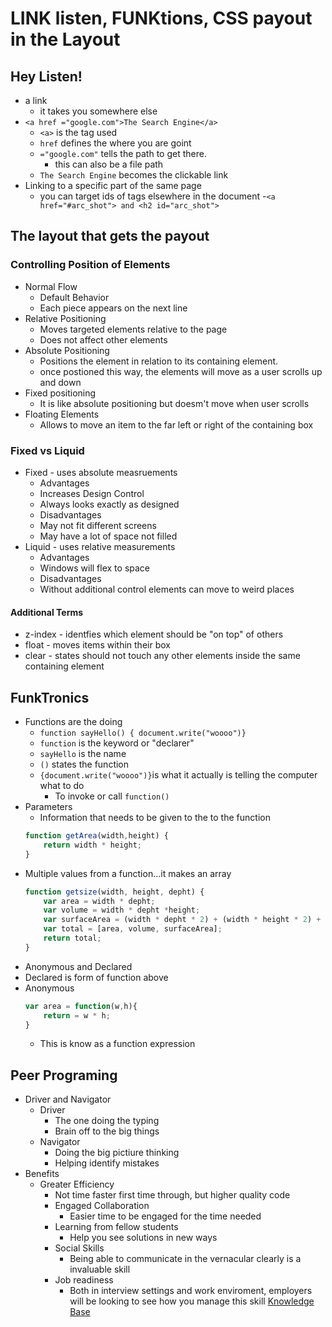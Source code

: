 # LINK listen, FUNKtions, CSS payout in the Layout

## Hey Listen!
- a link
  - it takes you somewhere else
- `<a href ="google.com">The Search Engine</a>`
  - `<a>` is the tag used
  - `href` defines the where you are goint
  - `="google.com"` tells the path to get there.
    - this can also be a file path
  - `The Search Engine` becomes the clickable link
- Linking to a specific part of the same page
    - you can target ids of tags elsewhere in the document
    -`<a href="#arc_shot"> and <h2 id="arc_shot">`

## The layout that gets the payout

### Controlling Position of Elements

- Normal Flow
  - Default Behavior
  - Each piece appears on the next line 
- Relative Positioning
  - Moves targeted elements relative to the page
  - Does not affect other elements
- Absolute Positioning
  - Positions the element in relation to its containing element.
  - once postioned this way, the elements will move as a user scrolls up and down
- Fixed positioning
  - It is like absolute positioning but doesm't move when user scrolls
- Floating Elements
  - Allows to move an item to the far left or right of the containing box

### Fixed vs Liquid

- Fixed - uses absolute measruements
  - Advantages
  - Increases Design Control
  - Always looks exactly as designed
  - Disadvantages
  - May not fit different screens
  - May have a lot of space not filled
- Liquid - uses relative measurements
  - Advantages
  - Windows will flex to space
  - Disadvantages
  - Without additional control elements can move to weird places

#### Additional Terms
- z-index - identfies which element should be "on top" of others
- float - moves items within their box
- clear - states should not touch any other elements inside the same containing element

## FunkTronics
- Functions are the doing
  - `function sayHello() { document.write("woooo")}`
  - `function` is the keyword or "declarer"
  - `sayHello` is the name
  - `()` states the function 
  - `{document.write("woooo")}`is what it actually is telling the computer what to do
    - To invoke or call `function()`
- Parameters
  - Information that needs to be given to the to the function
  ``` js
  function getArea(width,height) {
      return width * height;  
  }
  ```
- Multiple values from a function...it makes an array
  ```js
  function getsize(width, height, depht) {
      var area = width * depht;
      var volume = width * depht *height;
      var surfaceArea = (width * depht * 2) + (width * height * 2) + (depht * height *2);
      var total = [area, volume, surfaceArea];
      return total;
  }
  ```
- Anonymous and Declared
 - Declared is form of function above
 - Anonymous
    ``` js
    var area = function(w,h){
        return = w * h;
    }
    ```
    - This is know as a function expression

## Peer Programing
- Driver and Navigator
  - Driver
    - The one doing the typing
    - Brain off to the big things
  - Navigator
    - Doing the big pictiure thinking
    - Helping identify mistakes
- Benefits
  - Greater Efficiency
    - Not time faster first time through, but higher quality code
    - Engaged Collaboration
      - Easier time to be engaged for the time needed
    - Learning from fellow students
      - Help you see solutions in new ways
    - Social Skills
      - Being able to communicate in the vernacular clearly is a invaluable skill
    - Job readiness
      - Both in interview settings and work enviroment, employers will be looking to see how you manage this skill
[Knowledge Base](README.md)